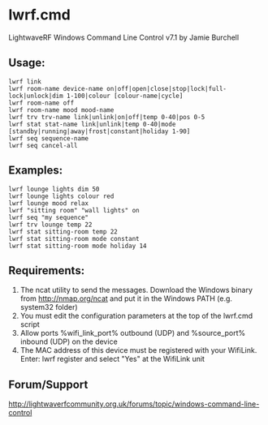 lwrf.cmd
========

LightwaveRF Windows Command Line Control v7.1 by Jamie Burchell

## Usage:

```
lwrf link
lwrf room-name device-name on|off|open|close|stop|lock|full-lock|unlock|dim 1-100|colour [colour-name|cycle]
lwrf room-name off
lwrf room-name mood mood-name
lwrf trv trv-name link|unlink|on|off|temp 0-40|pos 0-5
lwrf stat stat-name link|unlink|temp 0-40|mode [standby|running|away|frost|constant|holiday 1-90]
lwrf seq sequence-name
lwrf seq cancel-all
```

## Examples:

```
lwrf lounge lights dim 50
lwrf lounge lights colour red
lwrf lounge mood relax
lwrf "sitting room" "wall lights" on
lwrf seq "my sequence"
lwrf trv lounge temp 22
lwrf stat sitting-room temp 22
lwrf stat sitting-room mode constant
lwrf stat sitting-room mode holiday 14
```

## Requirements:

1. The ncat utility to send the messages. Download the Windows binary from http://nmap.org/ncat and put it in the Windows PATH (e.g. system32 folder)
2. You must edit the configuration parameters at the top of the lwrf.cmd script
3. Allow ports %wifi_link_port% outbound (UDP) and %source_port% inbound (UDP) on the device
4. The MAC address of this device must be registered with your WifiLink.
   Enter: lwrf register and select "Yes" at the WifiLink unit

## Forum/Support
http://lightwaverfcommunity.org.uk/forums/topic/windows-command-line-control
